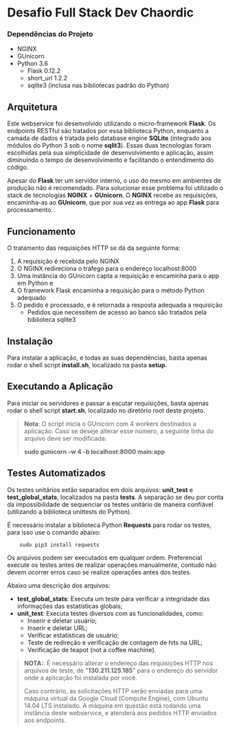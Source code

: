 Desafio Full Stack Dev Chaordic
===================

### Dependências do Projeto

- NGINX
- GUnicorn
- Python 3.6
	- Flask 0.12.2
    - short_url 1.2.2
    - sqlite3 (inclusa nas bibliotecas padrão do Python)

Arquitetura
-------------------

Este webservice foi desenvolvido utilizando o micro-framework **Flask**. Os endpoints RESTful são tratados por essa biblioteca Python, enquanto a camada de dados é tratada pelo database engine **SQLite** (integrado aos módulos do Python 3 sob o nome **sqlit3**). Essas duas tecnologias foram escolhidas pela sua simplicidade de desenvolvimento e aplicação, assim diminuindo o tempo de desenvolvimento e facilitando o entendimento do código.


Apesar do **Flask** ter um servidor interno, o uso do mesmo em ambientes de produção não é recomendado. Para solucionar esse problema foi utilizado o stack de tecnologias **NGINX** + **GUnicorn**. O **NGINX** recebe as requisições, encaminha-as ao **GUnicorn**, que por sua vez as entrega ao app **Flask** para processamento.


Funcionamento
-------------------

O tratamento das requisições HTTP se dá da seguinte forma:

1. A requisição é recebida pelo NGINX
2. O NGINX redireciona o tráfego para o endereço localhost:8000
3. Uma instância do GUnicorn capta a requisição e encaminha para o app em Python e
4. O framework Flask encaminha a requisição para o método Python adequado
5. O pedido é processado, e é retornada a resposta adequada a requisição
    - Pedidos que necessitem de acesso ao banco são tratados pela biblioteca sqlite3


Instalação
-------------------

Para instalar a aplicação, e todas as suas dependências, basta apenas rodar o shell script **install.sh**, localizado na pasta **setup**.


Executando a Aplicação
-------------------

Para iniciar os servidores e passar a escutar requisições, basta apenas rodar o shell script **start.sh**, localizado no diretório root deste projeto.

> **Nota**: O script inicia o GUnicorn com 4 workers destinados a aplicação. Caso se deseje alterar esse número, a seguinte linha do arquivo deve ser modificada:
>
> **sudo gunicorn -w 4 -b localhost:8000 main:app**

Testes Automatizados
-------------------

Os testes unitários estão separados em dois arquivos: **unit_test** e **test_global_stats**, localizados na pasta **tests**. A separação se deu por conta da impossibilidade de sequenciar os testes unitário de maneira confiável (utilizando a biblioteca unittests do Python).

É necessário instalar a biblioteca Python **Requests** para rodar os testes, para isso use o comando abaixo:

```python
    sudo pip3 install requests
```

Os arquivos podem ser executados em qualquer ordem. Preferencial execute os testes antes de realizar operações manualmente, contudo não devem ocorrer erros caso se realize operações antes dos testes.

Abaixo uma descrição dos arquivos:

- **test_global_stats**: Executa um teste para verificar a integridade das informações das estatísticas globais;
- **unit_test**: Executa testes diversos com as funcionalidades, como:
    - Inserir e deletar usuário;
    - Inserir e deletar URL;
    - Verificar estatísticas de usuário;
    - Teste de redireção e verificação de contagem de hits na URL;
    - Verificação de teapot (not a coffee machine).

> **NOTA:**: É necessário alterar o endereço das requisições HTTP nos arquivos de teste, de "**130.211.125.185**" para o endereço do servidor onde a aplicação foi instalada por você.
>
> Caso contrário, as solicitações HTTP serão enviadas para uma máquina virtual da Google Cloud (Compute Engine), com Ubuntu 14.04 LTS instalado. A máquina em questão está rodando uma instância deste
> webservice, e atenderá aos pedidos HTTP enviados aos endpoints.
